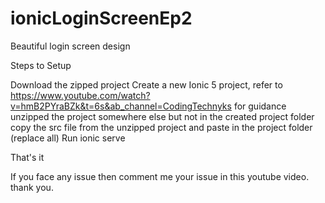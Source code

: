 # ionicLoginScreenEp2
Beautiful login screen design

Steps to Setup

Download the zipped project
Create a new Ionic 5 project, refer to https://www.youtube.com/watch?v=hmB2PYraBZk&t=6s&ab_channel=CodingTechnyks for guidance
unzipped the project somewhere else but not in the created project folder
copy the src file from the unzipped project and paste in the project folder (replace all)
Run ionic serve

That's it

If you face any issue then comment me your issue in this youtube video.
thank you.

